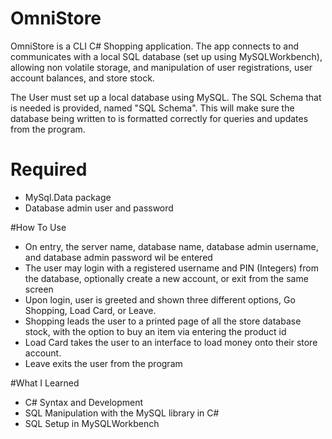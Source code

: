 # OmniStore
OmniStore is a CLI C# Shopping application. The app connects to and communicates with a local SQL database (set up using MySQLWorkbench), allowing non volatile storage, and manipulation of user registrations, user account balances, and store stock.

The User must set up a local database using MySQL. The SQL Schema that is needed is provided, named "SQL Schema". This will make sure the database being written to is formatted correctly for queries and updates from the program.

# Required
- MySql.Data package
- Database admin user and password

#How To Use
 - On entry, the server name, database name, database admin username, and database admin password wil be entered
 - The user may login with a registered username and PIN (Integers) from the database, optionally create a new account, or exit from the same screen
 - Upon login, user is greeted and shown three different options, Go Shopping, Load Card, or Leave.
 - Shopping leads the user to a printed page of all the store database stock, with the option to buy an item via entering the product id
 - Load Card takes the user to an interface to load money onto their store account.
 - Leave exits the user from the program

#What I Learned
 - C# Syntax and Development
 - SQL Manipulation with the MySQL library in C#
 - SQL Setup in MySQLWorkbench
